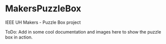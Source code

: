 # MakersPuzzleBox
IEEE UH Makers - Puzzle Box project

ToDo: Add in some cool documentation and images here to show the puzzle box in action.

